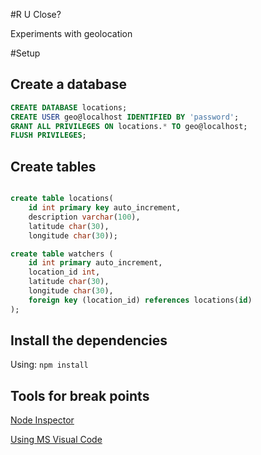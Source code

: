 #R U Close?

Experiments with geolocation

#Setup

## Create a database

```sql
CREATE DATABASE locations;
CREATE USER geo@localhost IDENTIFIED BY 'password';
GRANT ALL PRIVILEGES ON locations.* TO geo@localhost;
FLUSH PRIVILEGES;
```

## Create tables

```sql

create table locations(
    id int primary key auto_increment,
    description varchar(100),
    latitude char(30),
    longitude char(30));

create table watchers (
    id int primary auto_increment,
    location_id int,
    latitude char(30),
    longitude char(30),
    foreign key (location_id) references locations(id)
);

```

## Install the dependencies

Using: `npm install`

## Tools for break points

  [Node Inspector](https://github.com/node-inspector/node-inspector)

  [Using MS Visual Code](http://stackoverflow.com/questions/30023736/mocha-breakpoints-using-visual-studio-code)
